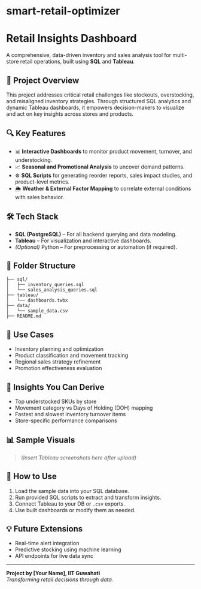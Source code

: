 # smart-retail-optimizer

# Retail Insights Dashboard

A comprehensive, data-driven inventory and sales analysis tool for multi-store retail operations, built using **SQL** and **Tableau**.

## 🚀 Project Overview

This project addresses critical retail challenges like stockouts, overstocking, and misaligned inventory strategies. Through structured SQL analytics and dynamic Tableau dashboards, it empowers decision-makers to visualize and act on key insights across stores and products.

## 🔍 Key Features

- 📊 **Interactive Dashboards** to monitor product movement, turnover, and understocking.
- 📈 **Seasonal and Promotional Analysis** to uncover demand patterns.
- ⚙️ **SQL Scripts** for generating reorder reports, sales impact studies, and product-level metrics.
- 🌦️ **Weather & External Factor Mapping** to correlate external conditions with sales behavior.

## 🛠️ Tech Stack

- **SQL (PostgreSQL)** – For all backend querying and data modeling.
- **Tableau** – For visualization and interactive dashboards.
- *(Optional)* Python – For preprocessing or automation (if required).

## 📁 Folder Structure

```
├── sql/
│   ├── inventory_queries.sql
│   └── sales_analysis_queries.sql
├── tableau/
│   └── dashboards.twbx
├── data/
│   └── sample_data.csv
├── README.md
```

## 📌 Use Cases

- Inventory planning and optimization
- Product classification and movement tracking
- Regional sales strategy refinement
- Promotion effectiveness evaluation

## 🧠 Insights You Can Derive

- Top understocked SKUs by store
- Movement category vs Days of Holding (DOH) mapping
- Fastest and slowest inventory turnover items
- Store-specific performance comparisons

## 📊 Sample Visuals

> *(Insert Tableau screenshots here after upload)*

## 📝 How to Use

1. Load the sample data into your SQL database.
2. Run provided SQL scripts to extract and transform insights.
3. Connect Tableau to your DB or `.csv` exports.
4. Use built dashboards or modify them as needed.

## 💡 Future Extensions

- Real-time alert integration
- Predictive stocking using machine learning
- API endpoints for live data sync

---

**Project by [Your Name], IIT Guwahati**  
_Transforming retail decisions through data._
